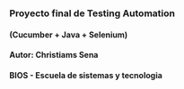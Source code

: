 ### Proyecto final de Testing Automation
#### (Cucumber + Java + Selenium)
#### Autor: Christiams Sena
#### BIOS - Escuela de sistemas y tecnologia
